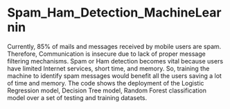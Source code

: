 # Spam_Ham_Detection_MachineLearnin
Currently, 85% of mails and messages received by mobile users are spam. Therefore, Communication is insecure due to lack of proper message filtering mechanisms. Spam or Ham detection becomes vital because users have limited Internet services, short time, and memory.  So, training the machine to identify spam messages would benefit all the users saving a lot of time and memory. The code shows the deployment of the Logistic Regression model, Decision Tree model, Random Forest classification model over a set of testing and training datasets.  
